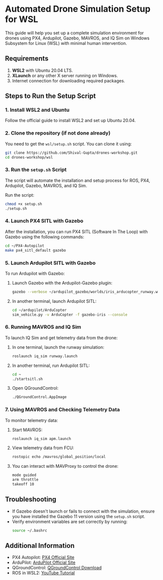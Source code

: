 # Automated Drone Simulation Setup for WSL

This guide will help you set up a complete simulation environment for drones using PX4, Ardupilot, Gazebo, MAVROS, and IQ Sim on Windows Subsystem for Linux (WSL) with minimal human intervention.

## Requirements

1. **WSL2** with Ubuntu 20.04 LTS.
2. **XLaunch** or any other X server running on Windows.
3. Internet connection for downloading required packages.

## Steps to Run the Setup Script

### 1. Install WSL2 and Ubuntu
Follow the official guide to install WSL2 and set up Ubuntu 20.04.

### 2. Clone the repository (if not done already)
You need to get the `wsl/setup.sh` script. You can clone it using:
```bash
git clone https://github.com/Shival-Gupta/drones-workshop.git
cd drones-workshop/wsl
```

### 3. Run the `setup.sh` Script
The script will automate the installation and setup process for ROS, PX4, Ardupilot, Gazebo, MAVROS, and IQ Sim.

Run the script:
```bash
chmod +x setup.sh
./setup.sh
```

### 4. Launch PX4 SITL with Gazebo
After the installation, you can run PX4 SITL (Software In The Loop) with Gazebo using the following commands:
```bash
cd ~/PX4-Autopilot
make px4_sitl_default gazebo
```

### 5. Launch Ardupilot SITL with Gazebo
To run Ardupilot with Gazebo:
1. Launch Gazebo with the Ardupilot-Gazebo plugin:
   ```bash
   gazebo --verbose ~/ardupilot_gazebo/worlds/iris_arducopter_runway.world
   ```
2. In another terminal, launch Ardupilot SITL:
   ```bash
   cd ~/ardupilot/ArduCopter
   sim_vehicle.py -v ArduCopter -f gazebo-iris --console
   ```

### 6. Running MAVROS and IQ Sim
To launch IQ Sim and get telemetry data from the drone:
1. In one terminal, launch the runway simulation:
   ```bash
   roslaunch iq_sim runway.launch
   ```
2. In another terminal, run Ardupilot SITL:
   ```bash
   cd ~
   ./startsitl.sh
   ```
3. Open QGroundControl:
   ```bash
   ./QGroundControl.AppImage
   ```

### 7. Using MAVROS and Checking Telemetry Data
To monitor telemetry data:
1. Start MAVROS:
   ```bash
   roslaunch iq_sim apm.launch
   ```
2. View telemetry data from FCU:
   ```bash
   rostopic echo /mavros/global_position/local
   ```
3. You can interact with MAVProxy to control the drone:
   ```bash
   mode guided
   arm throttle
   takeoff 10
   ```

## Troubleshooting
- If Gazebo doesn't launch or fails to connect with the simulation, ensure you have installed the Gazebo 11 version using the `setup.sh` script.
- Verify environment variables are set correctly by running:
  ```bash
  source ~/.bashrc
  ```

## Additional Information
- PX4 Autopilot: [PX4 Official Site](https://px4.io/)
- ArduPilot: [ArduPilot Official Site](https://ardupilot.org/)
- QGroundControl: [QGroundControl Download](https://qgroundcontrol.com/)
- ROS in WSL2: [YouTube Tutorial](https://youtu.be/DW7l9LHdK5c?si=ltJt0esJWsJj9lDu)
